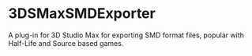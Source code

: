 # 3DSMaxSMDExporter
A plug-in for 3D Studio Max for exporting SMD format files, popular with Half-Life and Source based games.
